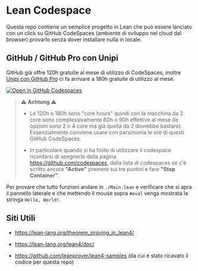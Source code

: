 # Lean Codespace

Questa repo contiene un semplice progetto in Lean che può essere lanciato con un click su GitHub CodeSpaces (ambiente di sviluppo nel cloud dal browser) provarlo senza dover installare nulla in locale.

## GitHub / GitHub Pro con Unipi

GitHub già offre 120h gratuite al mese di utilizzo di CodeSpaces, inoltre [Unipi con GitHub Pro](https://www.dm.unipi.it/github-pro/) ci fa arrivare a 180h gratuite di utilizzo al mese.  

[![Open in GitHub Codespaces](https://github.com/codespaces/badge.svg)](https://github.com/codespaces/new?skip_quickstart=true&hide_repo_select=true&ref=main&repo=698191991&machine=basicLinux32gb&location=WestEurope)

> :warning: **Achtung** :warning: 
> 
> - Le 120h o 180h sono "core hours" quindi con la macchina da 2 core sono complessivamente 60h o 90h effettive al mese (le opzioni sono 2 o 4 core ma già quella da 2 dovrebbe bastare). Essenzialmente conviene usare con parsimonia le ore di questi GitHub CodeSpaces.
> 
> - In particolare quando si ha finito di utilizzare il codespace ricordarsi di spegnerlo dalla pagina <https://github.com/codespaces>, dalla lista di codespaces se c'è scritto ancora **"Active"** premere sui tre puntini e fare **"Stop Container"**.

Per provare che tutto funzioni andare in `./Main.lean` e verificare che si apra il pannello laterale e che mettendo il mouse sopra `#eval` venga mostrata la stringa `Hello, World!`.

## Siti Utili

- https://lean-lang.org/theorem_proving_in_lean4/

- https://lean-lang.org/lean4/doc/

- <https://github.com/leanprover/lean4-samples> (da cui è stato ricavato il codice per questa repo)
